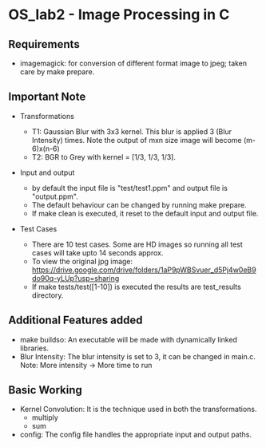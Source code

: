 # OS_lab2 - Image Processing in C

## Requirements
  - imagemagick: for conversion of different format image to jpeg; taken care by make prepare.

## Important Note
 - Transformations
   - T1: Gaussian Blur with 3x3 kernel. This blur is applied 3 (Blur Intensity) times. Note the output of mxn size image will become (m-6)x(n-6)
   - T2: BGR to Grey with kernel = [1/3, 1/3, 1/3].
   
 - Input and output
   - by default the input file is "test/test1.ppm" and output file is "output.ppm".
   - The default behaviour can be changed by running make prepare.
   - If make clean is executed, it reset to the default input and output file.
  
 - Test Cases
    - There are 10 test cases. Some are HD images so running all test cases will take upto 14 seconds approx.
    - To view the original jpg image: https://drive.google.com/drive/folders/1aP9pWBSvuer_d5Pj4w0eB9do90q-yLUp?usp=sharing
    - If make tests/test([1-10]) is executed the results are test_results directory.

## Additional Features added
 - make buildso: An executable will be made with dynamically linked libraries.
 - Blur Intensity: The blur intensity is set to 3, it can be changed in main.c. Note: More intensity -> More time to run
 
## Basic Working
  - Kernel Convolution: It is the technique used in both the transformations.
    - multiply
    - sum
  - config: The config file handles the appropriate input and output paths.
